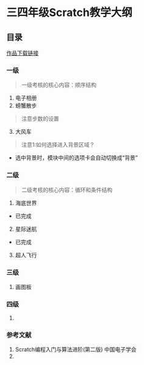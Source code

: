 # 三四年级Scratch教学大纲

## 目录
[作品下载链接](https://github.com/Gailsunset/xtwgyxx_AICourse/tree/main/01_%E4%B8%89%E5%9B%9B%E5%B9%B4%E7%BA%A7/01_%E4%BD%9C%E5%93%81)

### 一级
>一级考核的核心内容：顺序结构

1. 电子相册
2. 螃蟹散步
> 注意步数的设置

3. 大风车 
> 注意1:如何选择进入背景区域？
* 选中背景时，模块中间的选项卡会自动切换成“背景”


### 二级
>二级考核的核心内容：循环和条件结构
1. 海底世界
* 已完成
2. 星际迷航
* 已完成
3. 超人飞行


### 三级
1. 画图板


### 四级
1. 



### 参考文献
1. Scratch编程入门与算法进阶(第二版) 中国电子学会
2. 